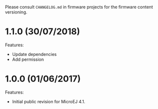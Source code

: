 Please consult `CHANGELOG.md` in firmware projects for the firmware content versioning.

# 1.1.0 (30/07/2018)
Features:
* Update dependencies
* Add permission


# 1.0.0 (01/06/2017)
Features:
* Initial public revision for MicroEJ 4.1.

<!--
	Markdown
	Copyright 2018 IS2T. All rights reserved.
	Use of this source code is subject to license terms.
-->
